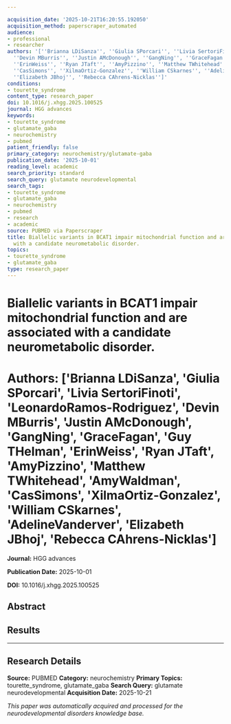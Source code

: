 ```yaml
---

acquisition_date: '2025-10-21T16:20:55.192050'
acquisition_method: paperscraper_automated
audience:
- professional
- researcher
authors: '[''Brianna LDiSanza'', ''Giulia SPorcari'', ''Livia SertoriFinoti'', ''LeonardoRamos-Rodriguez'',
  ''Devin MBurris'', ''Justin AMcDonough'', ''GangNing'', ''GraceFagan'', ''Guy THelman'',
  ''ErinWeiss'', ''Ryan JTaft'', ''AmyPizzino'', ''Matthew TWhitehead'', ''AmyWaldman'',
  ''CasSimons'', ''XilmaOrtiz-Gonzalez'', ''William CSkarnes'', ''AdelineVanderver'',
  ''Elizabeth JBhoj'', ''Rebecca CAhrens-Nicklas'']'
conditions:
- tourette_syndrome
content_type: research_paper
doi: 10.1016/j.xhgg.2025.100525
journal: HGG advances
keywords:
- tourette_syndrome
- glutamate_gaba
- neurochemistry
- pubmed
patient_friendly: false
primary_category: neurochemistry/glutamate-gaba
publication_date: '2025-10-01'
reading_level: academic
search_priority: standard
search_query: glutamate neurodevelopmental
search_tags:
- tourette_syndrome
- glutamate_gaba
- neurochemistry
- pubmed
- research
- academic
source: PUBMED via Paperscraper
title: Biallelic variants in BCAT1 impair mitochondrial function and are associated
  with a candidate neurometabolic disorder.
topics:
- tourette_syndrome
- glutamate_gaba
type: research_paper
---
```




# Biallelic variants in BCAT1 impair mitochondrial function and are associated with a candidate neurometabolic disorder.

# **Authors:** ['Brianna LDiSanza', 'Giulia SPorcari', 'Livia SertoriFinoti', 'LeonardoRamos-Rodriguez', 'Devin MBurris', 'Justin AMcDonough', 'GangNing', 'GraceFagan', 'Guy THelman', 'ErinWeiss', 'Ryan JTaft', 'AmyPizzino', 'Matthew TWhitehead', 'AmyWaldman', 'CasSimons', 'XilmaOrtiz-Gonzalez', 'William CSkarnes', 'AdelineVanderver', 'Elizabeth JBhoj', 'Rebecca CAhrens-Nicklas']

**Journal:** HGG advances

**Publication Date:** 2025-10-01

**DOI:** 10.1016/j.xhgg.2025.100525

## Abstract

## Results

---

## Research Details

**Source:** PUBMED
**Category:** neurochemistry
**Primary Topics:** tourette_syndrome, glutamate_gaba
**Search Query:** glutamate neurodevelopmental
**Acquisition Date:** 2025-10-21

*This paper was automatically acquired and processed for the neurodevelopmental disorders knowledge base.*
